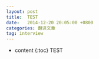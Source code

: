 ```yaml
---
layout: post
title:  TEST
date:   2014-12-20 20:05:00 +0800
categories: 翻译文章
tag: interview
---
```


* content
{:toc}
TEST
